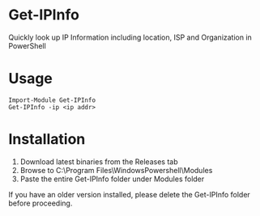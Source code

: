 # Get-IPInfo
Quickly look up IP Information including location, ISP and Organization in PowerShell

# Usage

``` 
Import-Module Get-IPInfo
Get-IPInfo -ip <ip addr>
```
# Installation
1. Download latest binaries from the Releases tab
2. Browse to C:\Program Files\WindowsPowershell\Modules
3. Paste the entire Get-IPInfo folder under Modules folder

If you have an older version installed, please delete the Get-IPInfo folder before proceeding.
